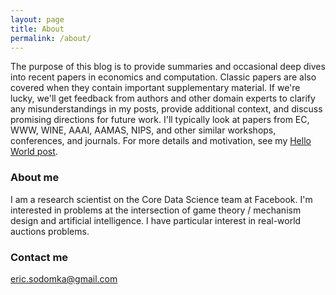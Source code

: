 ```yaml
---
layout: page
title: About
permalink: /about/
---
```


The purpose of this blog is to provide summaries and occasional deep dives into recent papers in economics and computation. Classic papers are also covered when they contain important supplementary material. If we're lucky, we'll get feedback from authors and other domain experts to clarify any misunderstandings in my posts, provide additional context, and discuss promising directions for future work. I'll typically look at papers from EC, WWW, WINE, AAAI, AAMAS, NIPS, and other similar workshops, conferences, and journals. For more details and motivation, see my [Hello World post](/Hello-World).

<!---
My main motivation for creating this blog is to have a forcing function to keep me up to date on the literature. I hope that the process of explaining others' work gives me a better understanding of their research, and that documenting it here will allow me to more quickly recall technical details months down the road. 

I also hope to improve my speed at consuming, digesting, and explaining technical content. I may occasionally have a post about techniques I've found helpful. I will try to force myself to follow the "done is better than perfect" mantra and iterate on posts as needed. This will probably increase the number of errors and misunderstandings in my posts, so if you see an issue, please let me know!
--->

### About me

I am a research scientist on the Core Data Science team at Facebook. I'm interested in problems at the intersection of game theory / mechanism design and artificial intelligence. I have particular interest in real-world auctions problems. 

### Contact me

[eric.sodomka@gmail.com](mailto:eric.sodomka@gmail.com)

